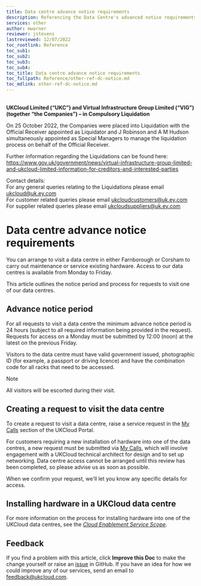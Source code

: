 ```yaml
---
title: Data centre advance notice requirements
description: Referencing the Data Centre's advanced notice requirements
services: other
author: mwarner
reviewer: jstevens
lastreviewed: 12/07/2022
toc_rootlink: Reference
toc_sub1: 
toc_sub2:
toc_sub3:
toc_sub4:
toc_title: Data centre advance notice requirements
toc_fullpath: Reference/other-ref-dc-notice.md
toc_mdlink: other-ref-dc-notice.md
---
```


<br>**UKCloud Limited (“UKC”) and Virtual Infrastructure Group Limited (“VIG”) (together “the Companies”) – in Compulsory Liquidation**

On 25 October 2022, the Companies were placed into Liquidation with the Official Receiver appointed as Liquidator and J Robinson and A M Hudson simultaneously appointed as Special Managers to manage the liquidation process on behalf of the Official Receiver.

Further information regarding the Liquidations can be found here: <https://www.gov.uk/government/news/virtual-infrastructure-group-limited-and-ukcloud-limited-information-for-creditors-and-interested-parties>

Contact details:<br>
For any general queries relating to the Liquidations please email <ukcloud@uk.ey.com><br>
For customer related queries please email <ukcloudcustomers@uk.ey.com><br>
For supplier related queries please email <ukcloudsuppliers@uk.ey.com>

# Data centre advance notice requirements

You can arrange to visit a data centre in either Farnborough or Corsham to carry out maintenance or service existing hardware. Access to our data centres is available from Monday to Friday.

This article outlines the notice period and process for requests to visit one of our data centres. 

## Advance notice period

For all requests to visit a data centre the minimum advance notice period is 24 hours (subject to all required information being provided in the request). Requests for access on a Monday must be submitted by 12:00 (noon) at the latest on the previous Friday.

Visitors to the data centre must have valid government issued, photographic ID (for example, a passport or driving licence) and have the combination code for all racks that need to be accessed.

> [!NOTE]
> All visitors will be escorted during their visit.

## Creating a request to visit the data centre

To create a request to visit a data centre, raise a service request in the [My Calls](https://portal.skyscapecloud.com/support/ivanti) section of the UKCloud Portal.

For customers requiring a new installation of hardware into one of the data centres, a new request must be submitted via [My Calls](https://portal.skyscapecloud.com/support/ivanti), which will involve engagement with a UKCloud technical architect for design and to set up networking. Data centre access cannot be arranged until this review has been completed, so please advise us as soon as possible.

When we confirm your request, we'll let you know any specific details for access.

## Installing hardware in a UKCloud data centre

For more information on the process for installing hardware into one of the UKCloud data centres, see the [*Cloud Enablement Service Scope*](../enablement/enbl-sco-hosting.md).

## Feedback

If you find a problem with this article, click **Improve this Doc** to make the change yourself or raise an [issue](https://github.com/UKCloud/documentation/issues) in GitHub. If you have an idea for how we could improve any of our services, send an email to <feedback@ukcloud.com>.
